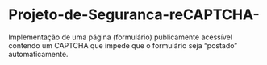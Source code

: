# Projeto-de-Seguranca-reCAPTCHA-
Implementação de uma página (formulário) publicamente acessível contendo um CAPTCHA que impede que o formulário seja “postado” automaticamente. 

